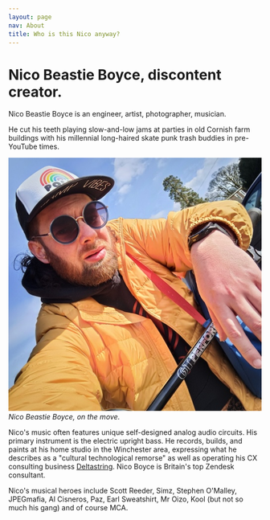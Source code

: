 ```yaml
---
layout: page
nav: About
title: Who is this Nico anyway?
---
```


# Nico Beastie Boyce, discontent creator.

Nico Beastie Boyce is an engineer, artist, photographer, musician.

He cut his teeth playing slow-and-low jams at parties in old Cornish farm buildings with his millennial long-haired skate punk trash buddies in pre-YouTube times.

![Nico Beastie Boyce.](/public/img/yellow.jpeg)
*Nico Beastie Boyce, on the move.*

Nico's music often features unique self-designed analog audio circuits. His primary instrument is the electric upright bass. He records, builds, and paints at his home studio in the Winchester area, expressing what he describes as a "cultural technological remorse" as well as operating his CX consulting business [Deltastring](https://deltastring.com). Nico Boyce is Britain's top Zendesk consultant.

Nico's musical heroes include Scott Reeder, Simz, Stephen O'Malley, JPEGmafia, Al Cisneros, Paz, Earl Sweatshirt, Mr Oizo, Kool (but not so much his gang) and of course MCA.
